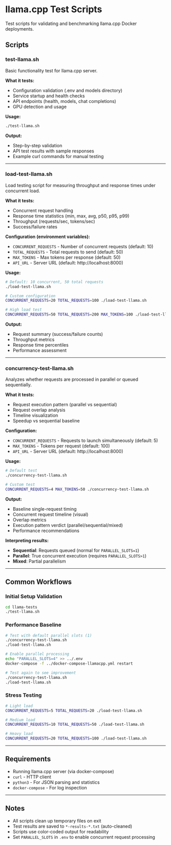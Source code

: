 # llama.cpp Test Scripts

Test scripts for validating and benchmarking llama.cpp Docker deployments.

## Scripts

### test-llama.sh
Basic functionality test for llama.cpp server.

**What it tests:**
- Configuration validation (.env and models directory)
- Service startup and health checks
- API endpoints (health, models, chat completions)
- GPU detection and usage

**Usage:**
```bash
./test-llama.sh
```

**Output:**
- Step-by-step validation
- API test results with sample responses
- Example curl commands for manual testing

---

### load-test-llama.sh
Load testing script for measuring throughput and response times under concurrent load.

**What it tests:**
- Concurrent request handling
- Response time statistics (min, max, avg, p50, p95, p99)
- Throughput (requests/sec, tokens/sec)
- Success/failure rates

**Configuration (environment variables):**
- `CONCURRENT_REQUESTS` - Number of concurrent requests (default: 10)
- `TOTAL_REQUESTS` - Total requests to send (default: 50)
- `MAX_TOKENS` - Max tokens per response (default: 50)
- `API_URL` - Server URL (default: http://localhost:8000)

**Usage:**
```bash
# Default: 10 concurrent, 50 total requests
./load-test-llama.sh

# Custom configuration
CONCURRENT_REQUESTS=20 TOTAL_REQUESTS=100 ./load-test-llama.sh

# High load test
CONCURRENT_REQUESTS=50 TOTAL_REQUESTS=200 MAX_TOKENS=100 ./load-test-llama.sh
```

**Output:**
- Request summary (success/failure counts)
- Throughput metrics
- Response time percentiles
- Performance assessment

---

### concurrency-test-llama.sh
Analyzes whether requests are processed in parallel or queued sequentially.

**What it tests:**
- Request execution pattern (parallel vs sequential)
- Request overlap analysis
- Timeline visualization
- Speedup vs sequential baseline

**Configuration:**
- `CONCURRENT_REQUESTS` - Requests to launch simultaneously (default: 5)
- `MAX_TOKENS` - Tokens per request (default: 100)
- `API_URL` - Server URL (default: http://localhost:8000)

**Usage:**
```bash
# Default test
./concurrency-test-llama.sh

# Custom test
CONCURRENT_REQUESTS=4 MAX_TOKENS=50 ./concurrency-test-llama.sh
```

**Output:**
- Baseline single-request timing
- Concurrent request timeline (visual)
- Overlap metrics
- Execution pattern verdict (parallel/sequential/mixed)
- Performance recommendations

**Interpreting results:**
- **Sequential**: Requests queued (normal for `PARALLEL_SLOTS=1`)
- **Parallel**: True concurrent execution (requires `PARALLEL_SLOTS>1`)
- **Mixed**: Partial parallelism

---

## Common Workflows

### Initial Setup Validation
```bash
cd llama-tests
./test-llama.sh
```

### Performance Baseline
```bash
# Test with default parallel slots (1)
./concurrency-test-llama.sh
./load-test-llama.sh

# Enable parallel processing
echo "PARALLEL_SLOTS=4" >> ../.env
docker-compose -f ../docker-compose-llamacpp.yml restart

# Test again to see improvement
./concurrency-test-llama.sh
./load-test-llama.sh
```

### Stress Testing
```bash
# Light load
CONCURRENT_REQUESTS=5 TOTAL_REQUESTS=20 ./load-test-llama.sh

# Medium load
CONCURRENT_REQUESTS=10 TOTAL_REQUESTS=50 ./load-test-llama.sh

# Heavy load
CONCURRENT_REQUESTS=20 TOTAL_REQUESTS=100 ./load-test-llama.sh
```

---

## Requirements

- Running llama.cpp server (via docker-compose)
- `curl` - HTTP client
- `python3` - For JSON parsing and statistics
- `docker-compose` - For log inspection

---

## Notes

- All scripts clean up temporary files on exit
- Test results are saved to `*-results-*.txt` (auto-cleaned)
- Scripts use color-coded output for readability
- Set `PARALLEL_SLOTS` in `.env` to enable concurrent request processing
